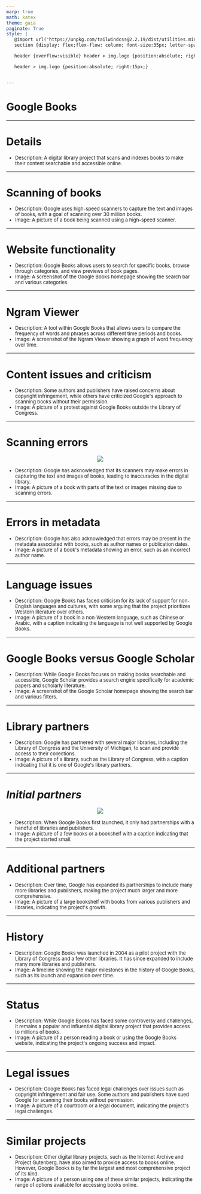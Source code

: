 ```yaml
---
marp: true
math: katex
theme: gaia
paginate: True
style: |
   @import url('https://unpkg.com/tailwindcss@2.2.19/dist/utilities.min.css');
   section {display: flex;flex-flow: column; font-size:35px; letter-spacing:1.4px;}

   header {overflow:visible} header > img.logo {position:absolute; right:15px;}

   header > img.logo {position:absolute; right:15px;}


---
```

<!-- backgroundColor: white -->
<!-- _class: lead -->

 # Google Books

---
<style scoped>p,li {font-size:0.96em}</style>

 # Details
- Description: A digital library project that scans and indexes books to make their content searchable and accessible online.


---
<style scoped>p,li {font-size:0.92em}</style>

 # Scanning of books
- Description: Google uses high-speed scanners to capture the text and images of books, with a goal of scanning over 30 million books.
- Image: A picture of a book being scanned using a high-speed scanner.


---
<style scoped>p,li {font-size:0.92em}</style>

 # Website functionality

- Description: Google Books allows users to search for specific books, browse through categories, and view previews of book pages.
- Image: A screenshot of the Google Books homepage showing the search bar and various categories.

---
<style scoped>p,li {font-size:0.92em}</style>

 # **Ngram Viewer**

- Description: A tool within Google Books that allows users to compare the frequency of words and phrases across different time periods and books.
- Image: A screenshot of the Ngram Viewer showing a graph of word frequency over time.

---
<style scoped>p,li {font-size:0.92em}</style>

 # Content issues and criticism
- Description: Some authors and publishers have raised concerns about copyright infringement, while others have criticized Google's approach to scanning books without their permission.
- Image: A picture of a protest against Google Books outside the Library of Congress.


---
<style scoped>p,li {font-size:0.88em}</style>

 # Scanning errors
<div style="display: flex; flex: 1 1 auto; flex-flow: row; min-height: 0"><div style="display: flex; flex: 1 1 auto; justify-content: center;min-height:0;min-width:0; margin-bottom:0.1em;;margin-right:0.15em">
<img style='object-fit: contain; max-height:100%; max-width:100%; background-color: rgba(0,0,0,0);' src='https://upload.wikimedia.org/wikipedia/commons/thumb/f/f6/Hand_of_Google.png/220px-Hand_of_Google.png'/>
</div>
</div>

- Description: Google has acknowledged that its scanners may make errors in capturing the text and images of books, leading to inaccuracies in the digital library.
- Image: A picture of a book with parts of the text or images missing due to scanning errors.

---
<style scoped>p,li {font-size:0.92em}</style>

 # **Errors in metadata**

- Description: Google has also acknowledged that errors may be present in the metadata associated with books, such as author names or publication dates.
- Image: A picture of a book's metadata showing an error, such as an incorrect author name.

---
<style scoped>p,li {font-size:0.92em}</style>

 # Language issues

- Description: Google Books has faced criticism for its lack of support for non-English languages and cultures, with some arguing that the project prioritizes Western literature over others.
- Image: A picture of a book in a non-Western language, such as Chinese or Arabic, with a caption indicating the language is not well supported by Google Books.

---
<style scoped>p,li {font-size:0.92em}</style>

 # Google Books versus Google Scholar
- Description: While Google Books focuses on making books searchable and accessible, Google Scholar provides a search engine specifically for academic papers and scholarly literature.
- Image: A screenshot of the Google Scholar homepage showing the search bar and various filters.


---
<style scoped>p,li {font-size:0.92em}</style>

 # **Library partners**

- Description: Google has partnered with several major libraries, including the Library of Congress and the University of Michigan, to scan and provide access to their collections.
- Image: A picture of a library, such as the Library of Congress, with a caption indicating that it is one of Google's library partners.

---
<style scoped>p,li {font-size:0.88em}</style>

 # _Initial partners_
<div style="display: flex; flex: 1 1 auto; flex-flow: row; min-height: 0"><div style="display: flex; flex: 1 1 auto; justify-content: center;min-height:0;min-width:0; margin-bottom:0.1em;;margin-right:0.15em">
<img style='object-fit: contain; max-height:100%; max-width:100%; background-color: rgba(0,0,0,0);' src='https://upload.wikimedia.org/wikipedia/commons/thumb/c/c6/Google_Book_Search_-_notice_board_at_michigan_university_library.jpg/220px-Google_Book_Search_-_notice_board_at_michigan_university_library.jpg'/>
</div>
</div>

- Description: When Google Books first launched, it only had partnerships with a handful of libraries and publishers.
- Image: A picture of a few books or a bookshelf with a caption indicating that the project started small.

---
<style scoped>p,li {font-size:0.92em}</style>

 # Additional partners

- Description: Over time, Google has expanded its partnerships to include many more libraries and publishers, making the project much larger and more comprehensive.
- Image: A picture of a large bookshelf with books from various publishers and libraries, indicating the project's growth.

---
<style scoped>p,li {font-size:0.92em}</style>

 # History

- Description: Google Books was launched in 2004 as a pilot project with the Library of Congress and a few other libraries. It has since expanded to include many more libraries and publishers.
- Image: A timeline showing the major milestones in the history of Google Books, such as its launch and expansion over time.

---
<style scoped>p,li {font-size:0.92em}</style>

 # Status
- Description: While Google Books has faced some controversy and challenges, it remains a popular and influential digital library project that provides access to millions of books.
- Image: A picture of a person reading a book or using the Google Books website, indicating the project's ongoing success and impact.


---
<style scoped>p,li {font-size:0.92em}</style>

 # Legal issues
- Description: Google Books has faced legal challenges over issues such as copyright infringement and fair use. Some authors and publishers have sued Google for scanning their books without permission.
- Image: A picture of a courtroom or a legal document, indicating the project's legal challenges.


---
<style scoped>p,li {font-size:0.92em}</style>

 # Similar projects
- Description: Other digital library projects, such as the Internet Archive and Project Gutenberg, have also aimed to provide access to books online. However, Google Books is by far the largest and most comprehensive project of its kind.
- Image: A picture of a person using one of these similar projects, indicating the range of options available for accessing books online.
